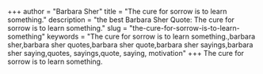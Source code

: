 +++
author = "Barbara Sher"
title = "The cure for sorrow is to learn something."
description = "the best Barbara Sher Quote: The cure for sorrow is to learn something."
slug = "the-cure-for-sorrow-is-to-learn-something"
keywords = "The cure for sorrow is to learn something.,barbara sher,barbara sher quotes,barbara sher quote,barbara sher sayings,barbara sher saying,quotes, sayings,quote, saying, motivation"
+++
The cure for sorrow is to learn something.
